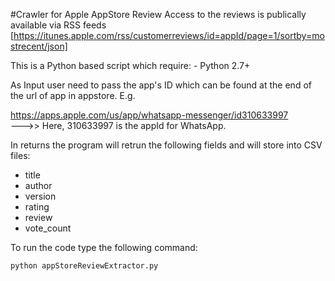 #Crawler for Apple AppStore Review
Access to the reviews is publically available via RSS feeds [https://itunes.apple.com/rss/customerreviews/id=appId/page=1/sortby=mostrecent/json]
  
  
This is a Python based script which require:
    - Python 2.7+
    
As Input user need to pass the app's ID which can be found at the end of the url of app in appstore. E.g.

https://apps.apple.com/us/app/whatsapp-messenger/id310633997  
--->> Here, 310633997 is the appId for WhatsApp.

In returns the program will retrun the following fields and will store into CSV files:
   
   - title
   - author
   - version
   - rating
   - review
   - vote_count

To run the code type the following command:

    python appStoreReviewExtractor.py

